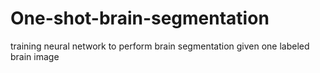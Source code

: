 # One-shot-brain-segmentation
training neural network to perform brain segmentation given one labeled brain image
